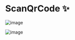 # ScanQrCode ✨

![image](https://user-images.githubusercontent.com/79959818/172974274-1348b189-a67e-4b0a-9603-f7d38fdc262e.png)


![image](https://user-images.githubusercontent.com/79959818/171772544-02d7f986-5902-460c-9c59-df504b2cf9b8.png)

